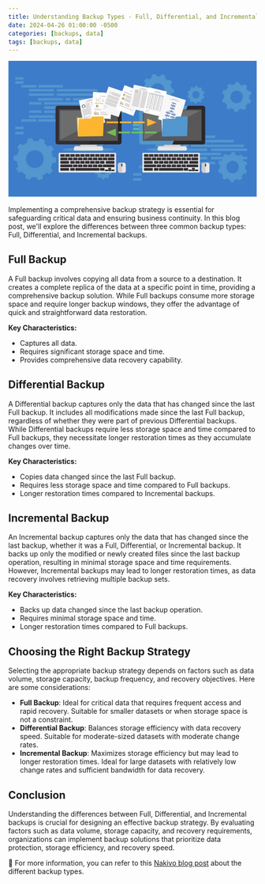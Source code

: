 ```yaml
---
title: Understanding Backup Types - Full, Differential, and Incremental
date: 2024-04-26 01:00:00 -0500
categories: [backups, data]
tags: [backups, data]
---
```


![Understanding Backup Types](/assets/img/posts/2024/understanding_backup_types/understanding_backup_types.jpeg)


Implementing a comprehensive backup strategy is essential for safeguarding critical data and ensuring business continuity. In this blog post, we'll explore the differences between three common backup types: Full, Differential, and Incremental backups.

## Full Backup

A Full backup involves copying all data from a source to a destination. It creates a complete replica of the data at a specific point in time, providing a comprehensive backup solution. While Full backups consume more storage space and require longer backup windows, they offer the advantage of quick and straightforward data restoration.

**Key Characteristics:**
- Captures all data.
- Requires significant storage space and time.
- Provides comprehensive data recovery capability.

## Differential Backup

A Differential backup captures only the data that has changed since the last Full backup. It includes all modifications made since the last Full backup, regardless of whether they were part of previous Differential backups. While Differential backups require less storage space and time compared to Full backups, they necessitate longer restoration times as they accumulate changes over time.

**Key Characteristics:**
- Copies data changed since the last Full backup.
- Requires less storage space and time compared to Full backups.
- Longer restoration times compared to Incremental backups.

## Incremental Backup

An Incremental backup captures only the data that has changed since the last backup, whether it was a Full, Differential, or Incremental backup. It backs up only the modified or newly created files since the last backup operation, resulting in minimal storage space and time requirements. However, Incremental backups may lead to longer restoration times, as data recovery involves retrieving multiple backup sets.

**Key Characteristics:**
- Backs up data changed since the last backup operation.
- Requires minimal storage space and time.
- Longer restoration times compared to Full backups.

## Choosing the Right Backup Strategy

Selecting the appropriate backup strategy depends on factors such as data volume, storage capacity, backup frequency, and recovery objectives. Here are some considerations:

- **Full Backup**: Ideal for critical data that requires frequent access and rapid recovery. Suitable for smaller datasets or when storage space is not a constraint.
- **Differential Backup**: Balances storage efficiency with data recovery speed. Suitable for moderate-sized datasets with moderate change rates.
- **Incremental Backup**: Maximizes storage efficiency but may lead to longer restoration times. Ideal for large datasets with relatively low change rates and sufficient bandwidth for data recovery.

## Conclusion

Understanding the differences between Full, Differential, and Incremental backups is crucial for designing an effective backup strategy. By evaluating factors such as data volume, storage capacity, and recovery requirements, organizations can implement backup solutions that prioritize data protection, storage efficiency, and recovery speed.

📝 For more information, you can refer to this [Nakivo blog post](https://www.nakivo.com/blog/backup-types-explained/) about the different backup types.




